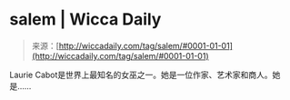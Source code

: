 <!--yml

category: 未分类

date: 2024-06-12 18:25:32

-->

# salem | Wicca Daily

> 来源：[http://wiccadaily.com/tag/salem/#0001-01-01](http://wiccadaily.com/tag/salem/#0001-01-01)

Laurie Cabot是世界上最知名的女巫之一。她是一位作家、艺术家和商人。她是……
